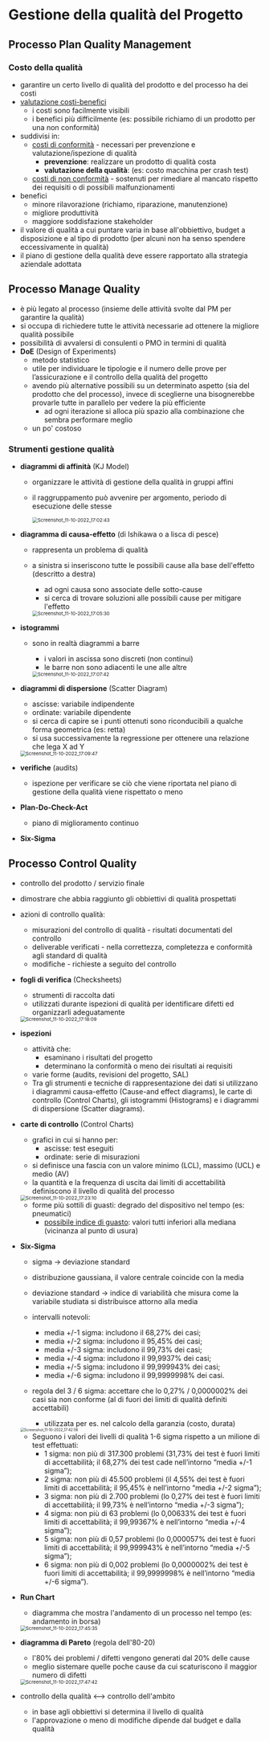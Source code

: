 # Gestione della qualità del Progetto

## Processo Plan Quality Management

### Costo della qualità

- garantire un certo livello di qualità del prodotto e del processo ha dei costi
- <u>valutazione costi-benefici</u>
  - i costi sono facilmente visibili
  - i benefici più difficilmente (es: possibile richiamo di un prodotto per una non conformità)
- suddivisi in:
  - <u>costi di conformità</u> - necessari per prevenzione e valutazione/ispezione di qualità
    - **prevenzione**: realizzare un prodotto di qualità costa 
    - **valutazione della qualità**: (es: costo macchina per crash test)
  - <u>costi di non conformità</u> - sostenuti per rimediare al mancato rispetto dei requisiti o di possibili malfunzionamenti
- benefici
  - minore rilavorazione (richiamo, riparazione, manutenzione)
  - migliore produttività
  - maggiore soddisfazione stakeholder
- il valore di qualità a cui puntare varia in base all'obbiettivo, budget a disposizione e al tipo di prodotto (per alcuni non ha senso spendere eccessivamente in qualità)
- il piano di gestione della qualità deve essere rapportato alla strategia aziendale adottata

## Processo Manage Quality

- è più legato al processo (insieme delle attività svolte dal PM per garantire la qualità)
- si occupa di richiedere tutte le attività necessarie ad ottenere la migliore qualità possibile
- possibilità di avvalersi di consulenti o PMO in termini di qualità
- **DoE** (Design of Experiments)
  - metodo statistico 
  - utile per individuare le tipologie e il numero delle prove per l’assicurazione e il controllo della qualità del progetto
  - avendo più alternative possibili su un determinato aspetto (sia del prodotto che del processo), invece di sceglierne una bisognerebbe provarle tutte in parallelo per vedere la più efficiente
    - ad ogni iterazione si alloca più spazio alla combinazione che sembra performare meglio
  - un po' costoso

### Strumenti gestione qualità

- **diagrammi di affinità** (KJ Model)

  - organizzare le attività di gestione della qualità in gruppi affini

  - il raggruppamento può avvenire per argomento, periodo di esecuzione delle stesse

    <img src="img/Screenshot_11-10-2022_170243.png" alt="Screenshot_11-10-2022_17:02:43" style="zoom:67%;" />

- **diagramma di causa-effetto** (di Ishikawa o a lisca di pesce)

  - rappresenta un problema di qualità

  - a sinistra si inseriscono tutte le possibili cause alla base dell'effetto (descritto a destra)

    - ad ogni causa sono associate delle sotto-cause
    - si cerca di trovare soluzioni alle possibili cause per mitigare l'effetto

    <img src="img/Screenshot_11-10-2022_170530.png" alt="Screenshot_11-10-2022_17:05:30" style="zoom:67%;" />

- **istogrammi**

  - sono in realtà diagrammi a barre

    - i valori in ascissa sono discreti (non continui)
    - le barre non sono adiacenti le une alle altre

    <img src="img/Screenshot_11-10-2022_170742.png" alt="Screenshot_11-10-2022_17:07:42" style="zoom:67%;" />

- **diagrammi di dispersione** (Scatter Diagram)

  - ascisse: variabile indipendente
  - ordinate: variabile dipendente
  - si cerca di capire se i punti ottenuti sono riconducibili a qualche forma geometrica (es: retta)
  - si usa successivamente la regressione per ottenere una relazione che lega X ad Y

  <img src="img/Screenshot_11-10-2022_170947.png" alt="Screenshot_11-10-2022_17:09:47" style="zoom:67%;" />

- **verifiche** (audits)
  - ispezione per verificare se ciò che viene riportata nel piano di gestione della qualità viene rispettato o meno
- **Plan-Do-Check-Act**
  - piano di miglioramento continuo
- **Six-Sigma**

## Processo Control Quality

- controllo del prodotto / servizio finale

- dimostrare che abbia raggiunto gli obbiettivi di qualità prospettati

- azioni di controllo qualità:

  - misurazioni del controllo di qualità - risultati documentati del controllo
  - deliverable verificati - nella correttezza, completezza e conformità agli standard di qualità
  - modifiche - richieste a seguito del controllo

- **fogli di verifica** (Checksheets)

  - strumenti di raccolta dati
  - utilizzati durante ispezioni di qualità per identificare difetti ed organizzarli adeguatamente

  <img src="img/Screenshot_11-10-2022_171809.png" alt="Screenshot_11-10-2022_17:18:09" style="zoom:67%;" />

- **ispezioni**

  - attività che:
    - esaminano i risultati del progetto
    - determinano la conformità o meno dei risultati ai requisiti
  - varie forme (audits, revisioni del progetto, SAL)
  - Tra gli strumenti e tecniche di rappresentazione dei dati si utilizzano i diagrammi causa-effetto (Cause-and effect
    diagrams), le carte di controllo (Control Charts), gli istogrammi (Histograms) e i diagrammi di dispersione (Scatter diagrams).

- **carte di controllo** (Control Charts)

  - grafici in cui si hanno per:
    - ascisse: test eseguiti
    - ordinate: serie di misurazioni
  - si definisce una fascia con un valore minimo (LCL), massimo (UCL) e medio (AV)
  - la quantità e la frequenza di uscita dai limiti di accettabilità definiscono il livello di qualità del processo

  <img src="img/Screenshot_11-10-2022_172310.png" alt="Screenshot_11-10-2022_17:23:10" style="zoom:67%;" />

  - forme più sottili di guasti: degrado del dispositivo nel tempo (es: pneumatici)
    - <u>possibile indice di guasto</u>: valori tutti inferiori alla mediana (vicinanza al punto di usura)

- **Six-Sigma**

  - sigma -> deviazione standard
  - distribuzione gaussiana, il valore centrale coincide con la media
  - deviazione standard -> indice di variabilità che misura come la variabile studiata si distribuisce attorno alla media
  - intervalli notevoli:
    -  media +/-1 sigma: includono il 68,27% dei casi;
    -  media +/-2 sigma: includono il 95,45% dei casi;
    - media +/-3 sigma: includono il 99,73% dei casi;
    - media +/-4 sigma: includono il 99,9937% dei casi;
    - media +/-5 sigma: includono il 99,999943% dei casi;
    - media +/-6 sigma: includono il 99,9999998% dei casi.

  - regola del 3 / 6 sigma: accettare che lo 0,27% / 0,0000002% dei casi sia non conforme (al di fuori dei limiti di qualità definiti accettabili)
    - utilizzata per es. nel calcolo della garanzia (costo, durata)

  <img src="img/Screenshot_11-10-2022_174256.png" alt="Screenshot_11-10-2022_17:42:56" style="zoom: 50%;" />

  - Seguono i valori dei livelli di qualità 1-6 sigma rispetto a un milione di test effettuati:
    - 1 sigma: non più di 317.300 problemi (31,73% dei test è fuori limiti di accettabilità; il 68,27% dei test cade nell’intorno “media
      +/-1 sigma”);
    - 2 sigma: non più di 45.500 problemi (il 4,55% dei test è fuori limiti di accettabilità; il 95,45% è nell’intorno “media +/-2 sigma”);
    - 3 sigma: non più di 2.700 problemi (lo 0,27% dei test è fuori limiti di accettabilità; il 99,73% è nell’intorno “media +/-3 sigma”);
    - 4 sigma: non più di 63 problemi (lo 0,00633% dei test è fuori limiti di accettabilità; il 99,99367% è nell’intorno “media +/-4
      sigma”);
    - 5 sigma: non più di 0,57 problemi (lo 0,000057% dei test è fuori limiti di accettabilità; il 99,999943% è nell’intorno “media +/-5
      sigma”);
    - 6 sigma: non più di 0,002 problemi (lo 0,0000002% dei test è fuori limiti di accettabilità; il 99,9999998% è nell’intorno “media
      +/-6 sigma”).

- **Run Chart**

  - diagramma che mostra l'andamento di un processo nel tempo (es: andamento in borsa)

  <img src="img/Screenshot_11-10-2022_174535.png" alt="Screenshot_11-10-2022_17:45:35" style="zoom:67%;" />

- **diagramma di Pareto** (regola dell'80-20)

  - l'80% dei problemi / difetti vengono generati dal 20% delle cause
  - meglio sistemare quelle poche cause da cui scaturiscono il maggior numero di difetti

  <img src="img/Screenshot_11-10-2022_174742.png" alt="Screenshot_11-10-2022_17:47:42" style="zoom:67%;" />

- controllo della qualità <--> controllo dell'ambito

  - in base agli obbiettivi si determina il livello di qualità
  - l'approvazione o meno di modifiche dipende dal budget e dalla qualità